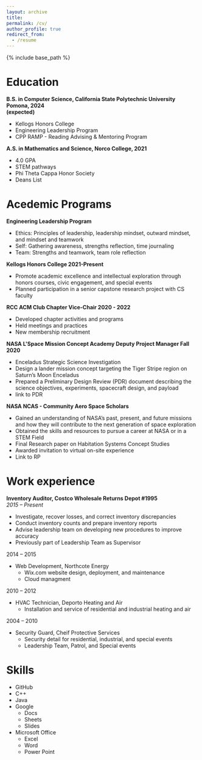 ```yaml
---
layout: archive
title: 
permalink: /cv/
author_profile: true
redirect_from:
  - /resume
---
```


{% include base_path %}

# Education
**B.S. in Computer Science, California State Polytechnic University Pomona, 2024**  
**(expected)**
  * Kellogs Honors College 
  * Engineering Leadership Program
  * CPP RAMP - Reading Advising & Mentoring Program

**A.S. in Mathematics and Science, Norco College, 2021**
  * 4.0 GPA
  * STEM pathways 
  * Phi Theta Cappa Honor Society
  * Deans List


# Acedemic Programs
<!-- **Tentative CS Club CPP** -->
**Engineering Leadership Program**
  * Ethics:  Principles of leadership, leadership mindset, outward mindset, and mindset and teamwork
  * Self:  Gathering awareness, strengths reflection, time journaling
  * Team:  Strengths and teamwork, team role reflection 

**Kellogs Honors College 2021-Present**
  * Promote academic excellence and intellectual exploration through honors courses, civic engagement, and special events
  *  Planned participation in a senior capstone research project with CS faculty 

**RCC ACM Club Chapter Vice-Chair 2020 - 2022**
  * Developed chapter activities and programs
  * Held meetings and practices
  * New membership recruitment

**NASA L'Space Mission Concept Academy Deputy Project Manager Fall 2020**
  * Enceladus Strategic Science Investigation
  * Design a lander mission concept targeting the Tiger Stripe region on
Saturn’s Moon Enceladus
  * Prepared a Preliminary Design Review (PDR) document describing the science objectives, experiments, spacecraft design, and payload
  * link to PDR

**NASA NCAS - Community Aero Space Scholars**
  * Gained an understanding of NASA’s past, present, and future missions and how they will 
contribute to the next generation of space exploration
  * Obtained the skills and resources to pursue a career at NASA or in a STEM Field
  * Final Research paper on Habitation Systems Concept Studies
  * Awarded invitation to virtual on-site experience 
  * Link to RP

# Work experience


**Inventory Auditor, Costco Wholesale Returns Depot #1995**  
*2015 – Present*
  * Investigate, recover losses, and correct inventory discrepancies
  * Conduct inventory counts and prepare inventory reports
  * Advise leadership team on developing new procedures to improve accuracy
  * Previously part of Leadership Team as Supervisor 

2014 – 2015
* Web Development, Northcote Energy
  * Wix.com website design, deployment, and maintenance
  * Cloud managment

2010 – 2012
* HVAC Technician, Deporto Heating and Air
  * Installation and service of residential and industrial heating and air 

2004 – 2010
* Security Guard, Cheif Protective Services
  * Security detail for residential, industrial, and special events
  * Leadership Team, Patrol, and Special events

# Skills

* GitHub
* C++
* Java
* Google 
  * Docs
  * Sheets
  * Slides
* Microsoft Office
  * Excel
  * Word
  * Power Point

<!-- Publications

  <ul>{% for post in site.publications %}
    {% include archive-single-cv.html %}
  {% endfor %}</ul> -->
  
<!-- Talks

  <ul>{% for post in site.talks %}
    {% include archive-single-talk-cv.html %}
  {% endfor %}</ul> -->
  
<!-- Teaching

  <ul>{% for post in site.teaching %}
    {% include archive-single-cv.html %}
  {% endfor %}</ul> -->
  
<!-- Service and leadership

* Currently signed in to 43 different slack teams -->

